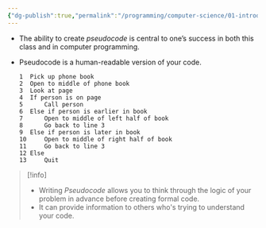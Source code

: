 ```yaml
---
{"dg-publish":true,"permalink":"/programming/computer-science/01-introduction/003-pseudocode/","tags":["computerscience","cs50","c_lang"],"created":"2024-11-09T11:30:10.790+08:00"}
---
```


- The ability to create _pseudocode_ is central to one’s success in both this class and in computer programming.
- Pseudocode is a human-readable version of your code.
    
    ```
    1  Pick up phone book
    2  Open to middle of phone book
    3  Look at page
    4  If person is on page
    5      Call person
    6  Else if person is earlier in book
    7      Open to middle of left half of book
    8      Go back to line 3
    9  Else if person is later in book
    10     Open to middle of right half of book
    11     Go back to line 3
    12 Else
    13     Quit
    ```

> [!info] 
> - Writing _Pseudocode_ allows you to think through the logic of your problem in advance before creating formal code.
> - It can provide information to others who's trying to understand your code.